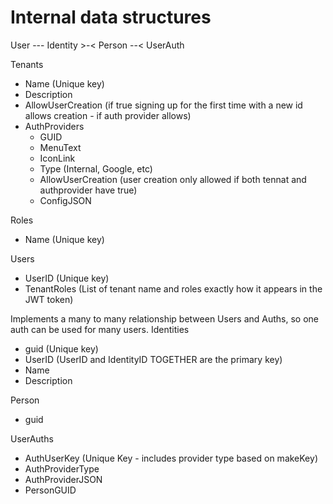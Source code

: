 # Internal data structures

User --- Identity >-< Person --< UserAuth


Tenants
 - Name (Unique key)
 - Description
 - AllowUserCreation (if true signing up for the first time with a new id allows creation - if auth provider allows)
 - AuthProviders
   - GUID
   - MenuText
   - IconLink
   - Type (Internal, Google, etc)
   - AllowUserCreation (user creation only allowed if both tennat and authprovider have true)
   - ConfigJSON

Roles
 - Name (Unique key)

Users
 - UserID (Unique key)
 - TenantRoles (List of tenant name and roles exactly how it appears in the JWT token)

Implements a many to many relationship between Users and Auths, so one auth can be used for many users.
Identities
 - guid (Unique key)
 - UserID (UserID and IdentityID TOGETHER are the primary key)
 - Name
 - Description

Person
 - guid

UserAuths
 - AuthUserKey (Unique Key - includes provider type based on makeKey)
 - AuthProviderType
 - AuthProviderJSON
 - PersonGUID